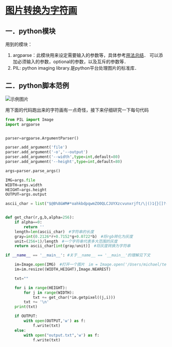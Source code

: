 # [图片转换为字符画](https://www.shiyanlou.com/courses/370)

## 一．python模块
用到的模块：
1. argparse：此模块用来设定需要输入的参数等，具体参考[用法总结](https://blog.csdn.net/yuyushikuan/article/details/79729660)．
可以添加必须输入的参数，optional的参数，以及互斥的参数等．
2. PIL: python imaging library.是python平台处理图片的标准库．

## 二．python脚本范例
![示例图片](http://labfile.oss.aliyuncs.com/courses/370/ascii_dora.png)

用下面的代码跑出来的字符画有一点奇怪，接下来仔细研究一下每句代码
```python
from PIL import Image
import argparse


parser=argparse.ArgumentParser()

parser.add_argument('file')
parser.add_argument('-o','--output')
parser.add_argument('--width',type=int,default=80)
parser.add_argument('--height',type=int,default=80)

args=parser.parse_args()

IMG=args.file
WIDTH=args.width
HEIGHT=args.height
OUTPUT=args.output

ascii_char = list("$@B%8&WM#*oahkbdpqwmZO0QLCJUYXzcvunxrjft/\|()1{}[]?-_+~<>i!lI;:,\"^`'. ")


def get_char(r,g,b,alpha=256):
	if alpha==0:
		return ''
	length=len(ascii_char)　#字符串的长度
	gray=int(0.2126*r+0.7152*g+0.0722*b)　#将rgb转化为灰度
	unit=(256+1)/length　#一个字符串代表多大范围的灰度
	return ascii_char[int(gray/unit)]　#将灰度转换为字符串

if __name__ == '__main__': #关于__name__ == '__main__'的理解见下文

	im=Image.open(IMG)　#打开一个图片　im = Image.open('/Users/michael/test.jpg')写上自己的路径
	im=im.resize((WIDTH,HEIGHT),Image.NEAREST)

	txt=""

	for i in range(HEIGHT):
		for j in range(WIDTH):
			txt += get_char(*im.getpixel((j,i)))
		txt += '\n'
	print(txt)

	if OUTPUT:
		with open(OUTPUT,'w') as f:
			f.write(txt)
	else:
		with open("output.txt",'w') as f:
			f.write(txt)
      
```



























